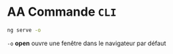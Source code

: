 # AA Commande `CLI`

```bash
ng serve -o
```

`-o` **open** ouvre une fenêtre dans le navigateur par défaut

